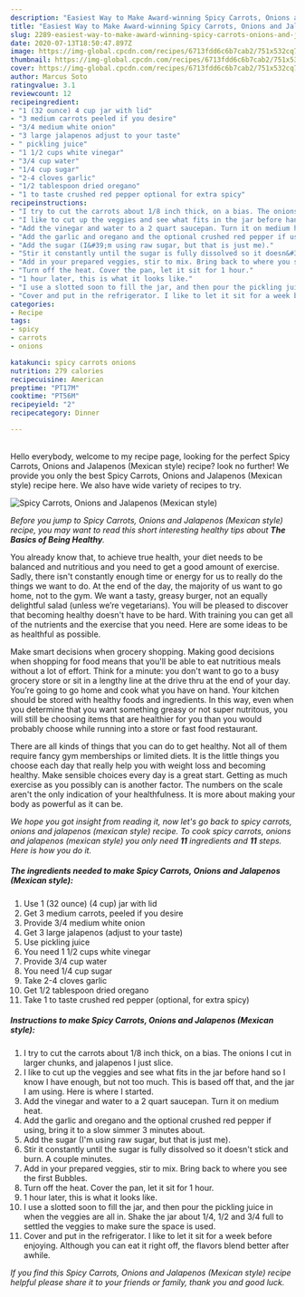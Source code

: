 ```yaml
---
description: "Easiest Way to Make Award-winning Spicy Carrots, Onions and Jalapenos (Mexican style)"
title: "Easiest Way to Make Award-winning Spicy Carrots, Onions and Jalapenos (Mexican style)"
slug: 2289-easiest-way-to-make-award-winning-spicy-carrots-onions-and-jalapenos-mexican-style
date: 2020-07-13T18:50:47.897Z
image: https://img-global.cpcdn.com/recipes/6713fdd6c6b7cab2/751x532cq70/spicy-carrots-onions-and-jalapenos-mexican-style-recipe-main-photo.jpg
thumbnail: https://img-global.cpcdn.com/recipes/6713fdd6c6b7cab2/751x532cq70/spicy-carrots-onions-and-jalapenos-mexican-style-recipe-main-photo.jpg
cover: https://img-global.cpcdn.com/recipes/6713fdd6c6b7cab2/751x532cq70/spicy-carrots-onions-and-jalapenos-mexican-style-recipe-main-photo.jpg
author: Marcus Soto
ratingvalue: 3.1
reviewcount: 12
recipeingredient:
- "1 (32 ounce) 4 cup jar with lid"
- "3 medium carrots peeled if you desire"
- "3/4 medium white onion"
- "3 large jalapenos adjust to your taste"
- " pickling juice"
- "1 1/2 cups white vinegar"
- "3/4 cup water"
- "1/4 cup sugar"
- "2-4 cloves garlic"
- "1/2 tablespoon dried oregano"
- "1 to taste crushed red pepper optional for extra spicy"
recipeinstructions:
- "I try to cut the carrots about 1/8 inch thick, on a bias. The onions I cut in larger chunks, and jalapenos I just slice."
- "I like to cut up the veggies and see what fits in the jar before hand so I know I have enough, but not too much. This is based off that, and the jar I am using. Here is where I started."
- "Add the vinegar and water to a 2 quart saucepan. Turn it on medium heat."
- "Add the garlic and oregano and the optional crushed red pepper if using, bring it to a slow simmer 3 minutes about."
- "Add the sugar (I&#39;m using raw sugar, but that is just me)."
- "Stir it constantly until the sugar is fully dissolved so it doesn&#39;t stick and burn. A couple minutes."
- "Add in your prepared veggies, stir to mix. Bring back to where you see the first Bubbles."
- "Turn off the heat. Cover the pan, let it sit for 1 hour."
- "1 hour later, this is what it looks like."
- "I use a slotted soon to fill the jar, and then pour the pickling juice in when the veggies are all in. Shake the jar about 1/4, 1/2 and 3/4 full to settled the veggies to make sure the space is used."
- "Cover and put in the refrigerator. I like to let it sit for a week before enjoying. Although you can eat it right off, the flavors blend better after awhile."
categories:
- Recipe
tags:
- spicy
- carrots
- onions

katakunci: spicy carrots onions 
nutrition: 279 calories
recipecuisine: American
preptime: "PT17M"
cooktime: "PT56M"
recipeyield: "2"
recipecategory: Dinner

---
```

<br>
Hello everybody, welcome to my recipe page, looking for the perfect Spicy Carrots, Onions and Jalapenos (Mexican style) recipe? look no further! We provide you only the best Spicy Carrots, Onions and Jalapenos (Mexican style) recipe here. We also have wide variety of recipes to try.
<br>


![Spicy Carrots, Onions and Jalapenos (Mexican style)](https://img-global.cpcdn.com/recipes/6713fdd6c6b7cab2/751x532cq70/spicy-carrots-onions-and-jalapenos-mexican-style-recipe-main-photo.jpg)

<i>Before you jump to Spicy Carrots, Onions and Jalapenos (Mexican style) recipe, you may want to read this short interesting healthy tips about <strong>The Basics of Being Healthy</strong>.</i>

You already know that, to achieve true health, your diet needs to be balanced and nutritious and you need to get a good amount of exercise. Sadly, there isn't constantly enough time or energy for us to really do the things we want to do. At the end of the day, the majority of us want to go home, not to the gym. We want a tasty, greasy burger, not an equally delightful salad (unless we’re vegetarians). You will be pleased to discover that becoming healthy doesn't have to be hard. With training you can get all of the nutrients and the exercise that you need. Here are some ideas to be as healthful as possible.

Make smart decisions when grocery shopping. Making good decisions when shopping for food means that you'll be able to eat nutritious meals without a lot of effort. Think for a minute: you don't want to go to a busy grocery store or sit in a lengthy line at the drive thru at the end of your day. You’re going to go home and cook what you have on hand. Your kitchen should be stored with healthy foods and ingredients. In this way, even when you determine that you want something greasy or not super nutritous, you will still be choosing items that are healthier for you than you would probably choose while running into a store or fast food restaurant.

There are all kinds of things that you can do to get healthy. Not all of them require fancy gym memberships or limited diets. It is the little things you choose each day that really help you with weight loss and becoming healthy. Make sensible choices every day is a great start. Getting as much exercise as you possibly can is another factor. The numbers on the scale aren't the only indication of your healthfulness. It is more about making your body as powerful as it can be. 


<i>We hope you got insight from reading it, now let's go back to spicy carrots, onions and jalapenos (mexican style) recipe. To cook spicy carrots, onions and jalapenos (mexican style) you only need <strong>11</strong> ingredients and <strong>11</strong> steps. Here is how you do it.
</i>

##### The ingredients needed to make Spicy Carrots, Onions and Jalapenos (Mexican style):

1. Use 1 (32 ounce) (4 cup) jar with lid
1. Get 3 medium carrots, peeled if you desire
1. Provide 3/4 medium white onion
1. Get 3 large jalapenos (adjust to your taste)
1. Use  pickling juice
1. You need 1 1/2 cups white vinegar
1. Provide 3/4 cup water
1. You need 1/4 cup sugar
1. Take 2-4 cloves garlic
1. Get 1/2 tablespoon dried oregano
1. Take 1 to taste crushed red pepper (optional, for extra spicy)


##### Instructions to make Spicy Carrots, Onions and Jalapenos (Mexican style):

1. I try to cut the carrots about 1/8 inch thick, on a bias. The onions I cut in larger chunks, and jalapenos I just slice.
1. I like to cut up the veggies and see what fits in the jar before hand so I know I have enough, but not too much. This is based off that, and the jar I am using. Here is where I started.
1. Add the vinegar and water to a 2 quart saucepan. Turn it on medium heat.
1. Add the garlic and oregano and the optional crushed red pepper if using, bring it to a slow simmer 3 minutes about.
1. Add the sugar (I&#39;m using raw sugar, but that is just me).
1. Stir it constantly until the sugar is fully dissolved so it doesn&#39;t stick and burn. A couple minutes.
1. Add in your prepared veggies, stir to mix. Bring back to where you see the first Bubbles.
1. Turn off the heat. Cover the pan, let it sit for 1 hour.
1. 1 hour later, this is what it looks like.
1. I use a slotted soon to fill the jar, and then pour the pickling juice in when the veggies are all in. Shake the jar about 1/4, 1/2 and 3/4 full to settled the veggies to make sure the space is used.
1. Cover and put in the refrigerator. I like to let it sit for a week before enjoying. Although you can eat it right off, the flavors blend better after awhile.


<i>If you find this Spicy Carrots, Onions and Jalapenos (Mexican style) recipe helpful please share it to your friends or family, thank you and good luck.</i>

